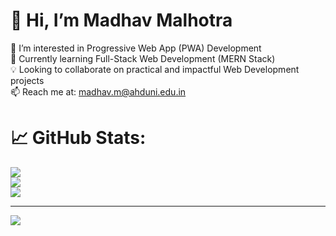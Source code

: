 # 👋 Hi, I’m Madhav Malhotra  
👀 I’m interested in Progressive Web App (PWA) Development  <br>🌱 Currently learning Full-Stack Web Development (MERN Stack)  <br>💡 Looking to collaborate on practical and impactful Web Development projects  <br>📫 Reach me at: madhav.m@ahduni.edu.in<br>

# 📈 GitHub Stats:
![](https://github-readme-stats.vercel.app/api?username=Madhav-M-Malhotra&theme=dark&hide_border=false&include_all_commits=false&count_private=false)<br/>
![](https://nirzak-streak-stats.vercel.app/?user=Madhav-M-Malhotra&theme=dark&hide_border=false)<br/>
![](https://github-readme-stats.vercel.app/api/top-langs/?username=Madhav-M-Malhotra&theme=dark&hide_border=false&include_all_commits=false&count_private=false&layout=compact)

---
[![](https://visitcount.itsvg.in/api?id=Madhav-M-Malhotra&icon=0&color=0)](https://visitcount.itsvg.in)

<!-- Proudly created with GPRM ( https://gprm.itsvg.in ) -->
